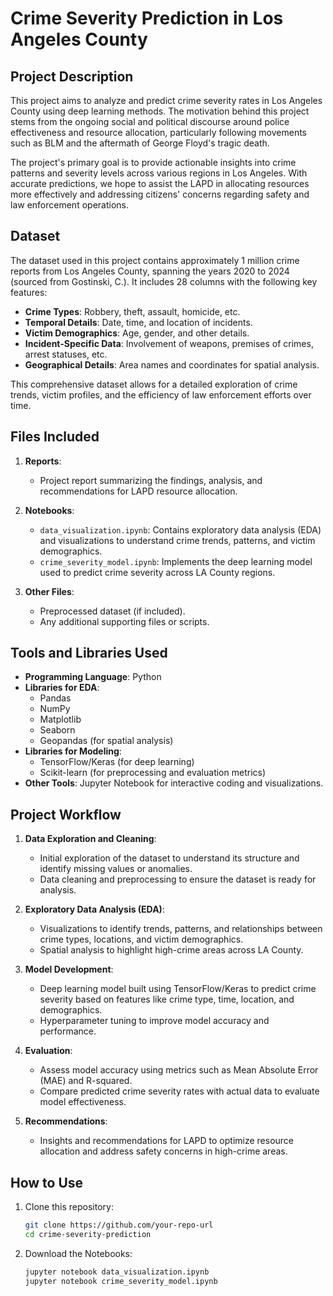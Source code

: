 # Crime Severity Prediction in Los Angeles County  

## Project Description  
This project aims to analyze and predict crime severity rates in Los Angeles County using deep learning methods. The motivation behind this project stems from the ongoing social and political discourse around police effectiveness and resource allocation, particularly following movements such as BLM and the aftermath of George Floyd's tragic death.  

The project's primary goal is to provide actionable insights into crime patterns and severity levels across various regions in Los Angeles. With accurate predictions, we hope to assist the LAPD in allocating resources more effectively and addressing citizens' concerns regarding safety and law enforcement operations.  

## Dataset  
The dataset used in this project contains approximately 1 million crime reports from Los Angeles County, spanning the years 2020 to 2024 (sourced from Gostinski, C.). It includes 28 columns with the following key features:  
- **Crime Types**: Robbery, theft, assault, homicide, etc.  
- **Temporal Details**: Date, time, and location of incidents.  
- **Victim Demographics**: Age, gender, and other details.  
- **Incident-Specific Data**: Involvement of weapons, premises of crimes, arrest statuses, etc.  
- **Geographical Details**: Area names and coordinates for spatial analysis.  

This comprehensive dataset allows for a detailed exploration of crime trends, victim profiles, and the efficiency of law enforcement efforts over time.  

## Files Included  
1. **Reports**:  
   - Project report summarizing the findings, analysis, and recommendations for LAPD resource allocation.  

2. **Notebooks**:  
   - `data_visualization.ipynb`: Contains exploratory data analysis (EDA) and visualizations to understand crime trends, patterns, and victim demographics.  
   - `crime_severity_model.ipynb`: Implements the deep learning model used to predict crime severity across LA County regions.  

3. **Other Files**:  
   - Preprocessed dataset (if included).  
   - Any additional supporting files or scripts.  

## Tools and Libraries Used  
- **Programming Language**: Python  
- **Libraries for EDA**:  
  - Pandas  
  - NumPy  
  - Matplotlib  
  - Seaborn  
  - Geopandas (for spatial analysis)  
- **Libraries for Modeling**:  
  - TensorFlow/Keras (for deep learning)  
  - Scikit-learn (for preprocessing and evaluation metrics)  
- **Other Tools**: Jupyter Notebook for interactive coding and visualizations.  

## Project Workflow  
1. **Data Exploration and Cleaning**:  
   - Initial exploration of the dataset to understand its structure and identify missing values or anomalies.  
   - Data cleaning and preprocessing to ensure the dataset is ready for analysis.  

2. **Exploratory Data Analysis (EDA)**:  
   - Visualizations to identify trends, patterns, and relationships between crime types, locations, and victim demographics.  
   - Spatial analysis to highlight high-crime areas across LA County.  

3. **Model Development**:  
   - Deep learning model built using TensorFlow/Keras to predict crime severity based on features like crime type, time, location, and demographics.  
   - Hyperparameter tuning to improve model accuracy and performance.  

4. **Evaluation**:  
   - Assess model accuracy using metrics such as Mean Absolute Error (MAE) and R-squared.  
   - Compare predicted crime severity rates with actual data to evaluate model effectiveness.  

5. **Recommendations**:  
   - Insights and recommendations for LAPD to optimize resource allocation and address safety concerns in high-crime areas.  

## How to Use  
1. Clone this repository:  
   ```bash  
   git clone https://github.com/your-repo-url  
   cd crime-severity-prediction  
2. Download the Notebooks:
   ```bash
   jupyter notebook data_visualization.ipynb  
   jupyter notebook crime_severity_model.ipynb  
